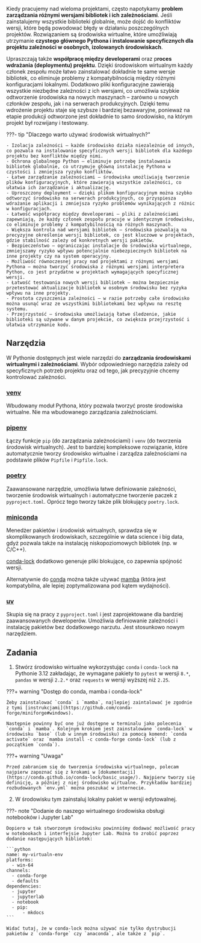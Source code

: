 Kiedy pracujemy nad wieloma projektami, często napotykamy **problem zarządzania różnymi wersjami bibliotek i ich zależnościami**. Jeśli zainstalujemy wszystkie biblioteki globalnie, może dojść do konfliktów wersji, które będą powodować błędy w działaniu poszczególnych projektów. Rozwiązaniem są środowiska wirtualne, które umożliwiają utrzymanie **czystego głównego Pythona i instalowanie specyficznych dla projektu zależności w osobnych, izolowanych środowiskach**.

Upraszczają także **współpracę między developerami** oraz p**roces wdrażania (deploymentu) projektu**. Dzięki środowiskom wirtualnym każdy członek zespołu może łatwo zainstalować dokładnie te same wersje bibliotek, co eliminuje problemy z kompatybilnością między różnymi konfiguracjami lokalnymi. Dodatkowo pliki konfiguracyjne zawierają wszystkie niezbędne zależności z ich wersjami, co umożliwia szybkie odtworzenie środowiska na nowych maszynach – zarówno u nowych członków zespołu, jak i na serwerach produkcyjnych. Dzięki temu wdrożenie projektu staje się szybsze i bardziej bezawaryjne, ponieważ na etapie produkcji odtworzone jest dokładnie to samo środowisko, na którym projekt był rozwijany i testowany.

???- tip "Dlaczego warto używać środowisk wirtualnych?"

    - Izolacja zależności – każde środowisko działa niezależnie od innych, co pozwala na instalowanie specyficznych wersji bibliotek dla każdego projektu bez konfliktów między nimi.
    - Ochrona globalnego Python – eliminuje potrzebę instalowania bibliotek globalnie, co utrzymuje główną instalację Pythona w czystości i zmniejsza ryzyko konfliktów.
    - Łatwe zarządzanie zależnościami – środowiska umożliwiają tworzenie plików konfiguracyjnych, które zawierają wszystkie zależności, co ułatwia ich zarządzanie i aktualizację.
    - Uproszczony deployment – dzięki plikom konfiguracyjnym można szybko odtworzyć środowisko na serwerach produkcyjnych, co przyspiesza wdrażanie aplikacji i zmniejsza ryzyko problemów wynikających z różnic w konfiguracjach.
    - Łatwość współpracy między developerami – pliki z zależnościami zapewniają, że każdy członek zespołu pracuje w identycznym środowisku, co eliminuje problemy z kompatybilnością na różnych maszynach.
    - Większa kontrola nad wersjami bibliotek – środowiska pozwalają na precyzyjne określenie wersji bibliotek, co jest kluczowe w projektach, gdzie stabilność zależy od konkretnych wersji pakietów.
    - Bezpieczeństwo – ograniczając instalacje do środowiska wirtualnego, zmniejszamy ryzyko wpływu potencjalnie niebezpiecznych bibliotek na inne projekty czy na system operacyjny.
    - Możliwość równoczesnej pracy nad projektami z różnymi wersjami Pythona – można tworzyć środowiska z różnymi wersjami interpretera Python, co jest przydatne w projektach wymagających specyficznej wersji.
    - Łatwość testowania nowych wersji bibliotek – można bezpiecznie przetestować aktualizacje bibliotek w osobnym środowisku bez ryzyka wpływu na inne projekty.
    - Prostota czyszczenia zależności – w razie potrzeby całe środowisko można usunąć wraz ze wszystkimi bibliotekami bez wpływu na resztę systemu.
    - Przejrzystość – środowiska umożliwiają łatwe śledzenie, jakie biblioteki są używane w danym projekcie, co zwiększa przejrzystość i ułatwia utrzymanie kodu.

## Narzędzia

W Pythonie dostępnych jest wiele narzędzi do **zarządzania środowiskami wirtualnymi i zależnościami**. Wybór odpowiedniego narzędzia zależy od specyficznych potrzeb projektu oraz od tego, jak precyzyjnie chcemy kontrolować zależności.

### [venv](https://docs.python.org/3/library/venv.html)
Wbudowany moduł Pythona, który pozwala tworzyć proste środowiska wirtualne. Nie ma wbudowanego zarządzania zależnościami.

### [pipenv](https://pipenv.pypa.io/en/latest/)
Łączy funkcje `pip` (do zarządzania zależnościami) i `venv` (do tworzenia środowisk wirtualnych). Jest to bardziej kompleksowe rozwiązanie, które automatycznie tworzy środowisko wirtualne i zarządza zależnościami na podstawie plików `Pipfile` i `Pipfile.lock`.

### [poetry](https://python-poetry.org/docs/)
Zaawansowane narzędzie, umożliwia łatwe definiowanie zależności, tworzenie środowisk wirtualnych i automatyczne tworzenie paczek z `pyproject.toml`. Oprócz tego tworzy także plik blokujący `poetry.lock`.

### [miniconda](https://docs.anaconda.com/miniconda/)
Menedżer pakietów i środowisk wirtualnych, sprawdza się w skomplikowanych środowiskach, szczególnie w data science i big data, gdyż pozwala także na instalację niskopoziomowych bibliotek (np. w C/C++).

[conda-lock](https://conda.github.io/conda-lock/) dodatkowo generuje pliki blokujące, co zapewnia spójność wersji.

Alternatywnie do [conda](https://docs.conda.io/en/latest/) można także używać [mamba](https://mamba.readthedocs.io/en/latest/) (która jest kompatybilna, ale lepiej zoptymalizowana pod kątem wydajności).

### [uv](https://docs.astral.sh/uv/)

Skupia się na pracy z `pyproject.toml` i jest zaprojektowane dla bardziej zaawansowanych deweloperów. Umożliwia definiowanie zależności i instalację pakietów bez dodatkowego narzutu. Jest stosunkowo nowym narzędziem.

## Zadania
1. Stwórz środowisko wirtualne wykorzystując `conda` i `conda-lock` na Pythonie 3.12 zakładając, że wymagane pakiety to `pytest` w wersji `8.*`, `pandas` w wersji `2.2.*` oraz `requests` w wersji wyższej niż `2.25`.

???+ warning "Dostęp do conda, mamba i conda-lock"
    
    Żeby zainstalować `conda` i `mamba`, najlepiej zaintalować je zgodnie z tymi [instrukcjami](https://github.com/conda-forge/miniforge#windows).
    
    Następnie powinny być one już dostępne w terminalu jako polecenia `conda` i `mamba`. Kolejnym krokiem jest zainstalowane `conda-lock` w środowisku `base` (lub w innym środowisku) za pomocą komend: `conda activate` oraz `mamba install -c conda-forge conda-lock` (lub z początkiem `conda`).

???+ warning "Uwaga"
    
    Przed zabraniem się do tworzenia środowiska wirtualnego, polecam najpierw zapoznać się z krokami w [dokumentacji](https://conda.github.io/conda-lock/basic_usage/). Najpierw tworzy się definicję, a później z niej środowisko wirtualne. Przykładów bardziej rozbudowanych `env.yml` można poszukać w internecie. 

2. W środowisku tym zainstaluj lokalny pakiet w wersji edytowalnej.

???- note "Dodanie do naszego wirtualnego środowiska obsługi notebooków i Jupyter Lab"

    Dopiero w tak stworzonym środowisku powinniśmy dodawać możliwość pracy w notebookach i interfejsie Jupyter Lab. Można to zrobić poprzez dodanie następujących bibliotek:
    
    ```python
    name: my-virtualn-env
    platforms:
      - win-64
    channels:
      - conda-forge
      - defaults
    dependencies:
      - jupyter
      - jupyterlab
      - notebook
      - pip:
          - mkdocs
    ```

    Widać tutaj, że w conda-lock można używać nie tylko dystrubucji pakietów z `conda-forge` czy `anaconda`, ale także z `pip`.